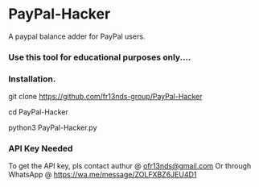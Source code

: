 # PayPal-Hacker
A paypal balance adder for PayPal users.
### Use this tool for educational purposes only....
### Installation.
git clone https://github.com/fr13nds-group/PayPal-Hacker

cd PayPal-Hacker

python3 PayPal-Hacker.py
### API Key Needed
To get the API key, pls contact authur @ ofr13nds@gmail.com 
Or through WhatsApp @ https://wa.me/message/ZOLFXBZ6JEU4D1
